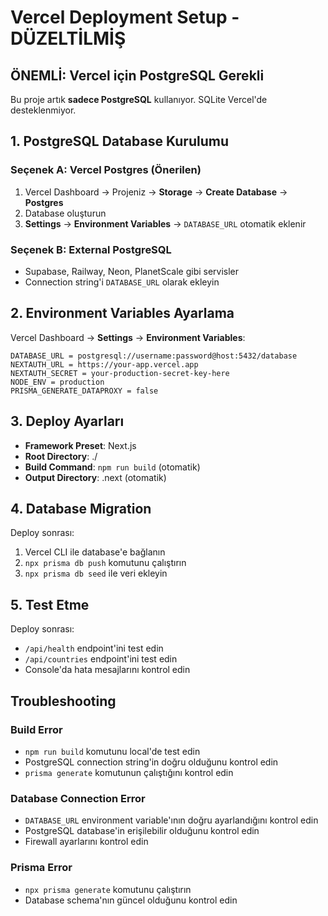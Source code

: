 # Vercel Deployment Setup - DÜZELTİLMİŞ

## ÖNEMLİ: Vercel için PostgreSQL Gerekli

Bu proje artık **sadece PostgreSQL** kullanıyor. SQLite Vercel'de desteklenmiyor.

## 1. PostgreSQL Database Kurulumu

### Seçenek A: Vercel Postgres (Önerilen)
1. Vercel Dashboard → Projeniz → **Storage** → **Create Database** → **Postgres**
2. Database oluşturun
3. **Settings** → **Environment Variables** → `DATABASE_URL` otomatik eklenir

### Seçenek B: External PostgreSQL
- Supabase, Railway, Neon, PlanetScale gibi servisler
- Connection string'i `DATABASE_URL` olarak ekleyin

## 2. Environment Variables Ayarlama

Vercel Dashboard → **Settings** → **Environment Variables**:

```
DATABASE_URL = postgresql://username:password@host:5432/database
NEXTAUTH_URL = https://your-app.vercel.app
NEXTAUTH_SECRET = your-production-secret-key-here
NODE_ENV = production
PRISMA_GENERATE_DATAPROXY = false
```

## 3. Deploy Ayarları

- **Framework Preset**: Next.js
- **Root Directory**: ./
- **Build Command**: `npm run build` (otomatik)
- **Output Directory**: .next (otomatik)

## 4. Database Migration

Deploy sonrası:
1. Vercel CLI ile database'e bağlanın
2. `npx prisma db push` komutunu çalıştırın
3. `npx prisma db seed` ile veri ekleyin

## 5. Test Etme

Deploy sonrası:
- `/api/health` endpoint'ini test edin
- `/api/countries` endpoint'ini test edin
- Console'da hata mesajlarını kontrol edin

## Troubleshooting

### Build Error
- `npm run build` komutunu local'de test edin
- PostgreSQL connection string'in doğru olduğunu kontrol edin
- `prisma generate` komutunun çalıştığını kontrol edin

### Database Connection Error
- `DATABASE_URL` environment variable'ının doğru ayarlandığını kontrol edin
- PostgreSQL database'in erişilebilir olduğunu kontrol edin
- Firewall ayarlarını kontrol edin

### Prisma Error
- `npx prisma generate` komutunu çalıştırın
- Database schema'nın güncel olduğunu kontrol edin
